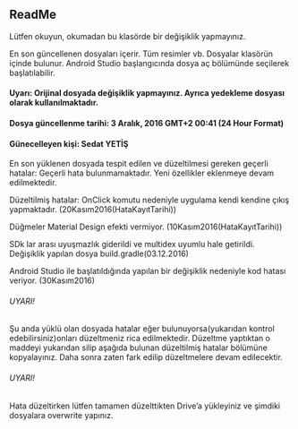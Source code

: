 ## ReadMe
Lütfen okuyun, okumadan bu klasörde bir değişiklik yapmayınız.


En son güncellenen dosyaları içerir. Tüm resimler vb. Dosyalar klasörün içinde bulunur. Android Studio başlangıcında dosya aç bölümünde seçilerek başlatılabilir. 


#### Uyarı: Orijinal dosyada değişiklik yapmayınız. Ayrıca yedekleme dosyası olarak kullanılmaktadır.


#### Dosya güncellenme tarihi: 3 Aralık, 2016 GMT+2 00:41 (24 Hour Format)
#### Günecelleyen kişi: Sedat YETİŞ


En son yüklenen dosyada tespit edilen ve düzeltilmesi gereken geçerli hatalar:
Geçerli hata bulunmamaktadır. Yeni özellikler eklenmeye devam edilmektedir.


Düzeltilmiş hatalar:
OnClick komutu nedeniyle uygulama kendi kendine çıkış yapmaktadır. (20Kasım2016(HataKayıtTarihi))

Düğmeler Material Design efekti vermiyor. (10Kasım2016(HataKayıtTarihi))

SDk lar arası uyuşmazlık giderildi ve multidex uyumlu hale getirildi. Değişiklik yapılan dosya build.gradle(03.12.2016)

Android Studio ile başlatıldığında yapılan bir değişiklik nedeniyle kod hatası veriyor. (30Kasım2016)




###### UYARI!
Şu anda yüklü olan dosyada hatalar eğer bulunuyorsa(yukarıdan kontrol edebilirsiniz)onları düzeltmeniz rica edilmektedir. Düzeltme yaptıktan o maddeyi yukarıdan silip aşağıda bulunan düzeltilmiş hatalar bölümüne kopyalayınız. Daha sonra zaten fark edilip düzeltmelere devam edilecektir.


###### UYARI!
Hata düzeltirken lütfen tamamen düzelttikten Drive’a yükleyiniz ve şimdiki dosyalara overwrite yapınız.
